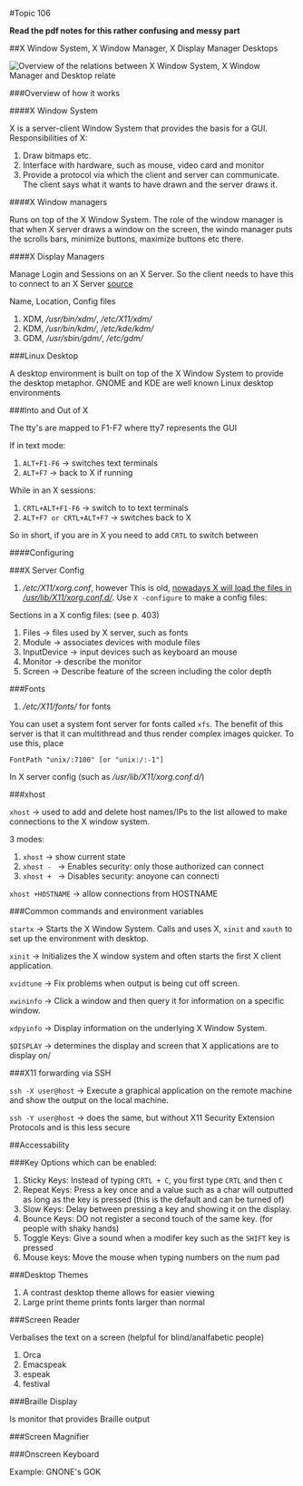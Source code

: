 #Topic 106 

**Read the pdf notes for this rather confusing and messy part**

##X Window System, X Window Manager, X Display Manager Desktops

![Overview of the relations between X Window System, X Window Manager and Desktop relate](https://en.wikipedia.org/wiki/X_window_manager#/media/File:Schema_of_the_layers_of_the_graphical_user_interface.svg)

###Overview of how it works

####X Window System

X is a server-client Window System that provides the basis for a GUI. Responsibilities of X:

1. Draw bitmaps etc.
2. Interface with hardware, such as mouse, video card and monitor
3. Provide a protocol via which the client and server can communicate. The client says what it wants to have drawn and the server draws it.

####X Window managers

Runs on top of the X Window System. The role of the window manager is that when X server draws a window on the screen, the windo manager puts the scrolls bars, minimize buttons, maximize buttons etc there.

####X Display Managers

Manage Login and Sessions on an X Server. So the client needs to have this to connect to an X Server [source](https://en.wikipedia.org/wiki/X_display_manager_(program_type))

Name, Location, Config files

1. XDM, */usr/bin/xdm/*, */etc/X11/xdm/*
2. KDM, */usr/bin/kdm/*, */etc/kde/kdm/*
3. GDM, */usr/sbin/gdm/*, */etc/gdm/*

###Linux Desktop

A desktop environment is built on top of the X Window System to provide the desktop metaphor. GNOME and KDE are well known Linux desktop environments

###Into and Out of X

The tty's are mapped to F1-F7 where tty7 represents the GUI

If in text mode:

1. `ALT+F1-F6` -> switches text terminals
2. `ALT+F7` -> back to X if running

While in an X sessions:

1. `CRTL+ALT+F1-F6` -> switch to to text terminals
2. `ALT+F7 or CRTL+ALT+F7` -> switches back to X 

So in short, if you are in X you need to add `CRTL` to switch between 

####Configuring

###X Server Config

1. */etc/X11/xorg.conf*, however This is old, [nowadays X will load the files in */usr/lib/X11/xorg.conf.d/*](https://wiki.ubuntu.com/X/Config). Use `X -configure` to make a config files:

Sections in a X config files: (see p. 403)

1. Files -> files used by X server, such as fonts
2. Module -> associates devices with module files
3. InputDevice -> input devices such as keyboard an mouse
4. Monitor -> describe the monitor
5. Screen -> Describe feature of the screen including the color depth

###Fonts

1. */etc/X11/fonts/* for fonts

You can uset a system font server for fonts called `xfs`. The benefit of this server is that it can multithread and thus render complex images quicker. To use this, place

```
FontPath "unix/:7100" [or "unix:/:-1"]
```

In X server config (such as */usr/lib/X11/xorg.conf.d/*)

###xhost

`xhost` -> used to add and delete host names/IPs to the list allowed to make connections to the X window system.

3 modes:
1. `xhost` -> show current state
2. `xhost - ` -> Enables security: only those authorized can connect
3. `xhost + ` -> Disables security: anoyone can connecti

`xhost +HOSTNAME` -> allow connections from HOSTNAME

###Common commands and environment variables

`startx` -> Starts the X Window System. Calls and uses X, `xinit` and `xauth` to set up the environment with desktop.

`xinit` -> Initializes the X window system and often starts the first X client application.

`xvidtune` -> Fix problems when output is being cut off screen.

`xwininfo` -> Click a window and then query it for information on a specific window.

`xdpyinfo` -> Display information on the underlying X Window System.

`$DISPLAY` -> determines the display and screen that X applications are to display on/

###X11 forwarding via SSH

`ssh -X user@host` -> Execute a graphical application on the remote machine and show the output on the local machine.

`ssh -Y user@host` -> does the same, but without X11 Security Extension Protocols and is this less secure

##Accessability 

###Key Options which can be enabled:

1. Sticky Keys: Instead of typing `CRTL + C`, you first type `CRTL` and then `C`
2. Repeat Keys: Press a key once and a value such as a char will outputted as long as the key is pressed (this is the default and can be turned of)
3. Slow Keys: Delay between pressing a key and showing it on the display. 
4. Bounce Keys: DO not register a second touch of the same key. (for people with shaky hands)
5. Toggle Keys: Give a sound when a modifer key such as the `SHIFT` key is pressed
6. Mouse keys: Move the mouse when typing numbers on the num pad

###Desktop Themes

1. A contrast desktop theme allows for easier viewing
2. Large print theme prints fonts larger than normal

###Screen Reader

Verbalises the text on a screen (helpful for blind/analfabetic people)

1. Orca
2. Emacspeak
3. espeak
4. festival

###Braille Display

Is monitor that provides Braille output

###Screen Magnifier

###Onscreen Keyboard

Example: GNONE's GOK

